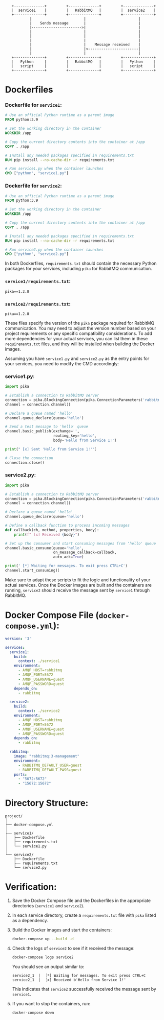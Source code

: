 ```
   +--------------+         +--------------+         +--------------+
   |  service1    |         |   RabbitMQ   |         |  service2    |
   +--------------+         +--------------+         +--------------+
           |                        |                        |
           |    Sends message       |                        |
           |----------------------->|                        |
           |                        |                        |
           |                        |                        |
           |                        |                        |
           |                        |    Message received    |
           |                        |<-----------------------|
           |                        |                        |
   +--------------+         +--------------+         +--------------+
   |   Python     |         |   RabbitMQ   |         |   Python     |
   |   script     |         |              |         |   script     |
   +--------------+         +--------------+         +--------------+
 ```

# Dockerfiles

### Dockerfile for `service1`:

```Dockerfile
# Use an official Python runtime as a parent image
FROM python:3.9

# Set the working directory in the container
WORKDIR /app

# Copy the current directory contents into the container at /app
COPY . /app

# Install any needed packages specified in requirements.txt
RUN pip install --no-cache-dir -r requirements.txt

# Run service1.py when the container launches
CMD ["python", "service1.py"]
```

### Dockerfile for `service2`:

```Dockerfile
# Use an official Python runtime as a parent image
FROM python:3.9

# Set the working directory in the container
WORKDIR /app

# Copy the current directory contents into the container at /app
COPY . /app

# Install any needed packages specified in requirements.txt
RUN pip install --no-cache-dir -r requirements.txt

# Run service2.py when the container launches
CMD ["python", "service2.py"]
```

In both Dockerfiles, `requirements.txt` should contain the necessary Python packages for your services, including `pika` for RabbitMQ communication.

### `service1/requirements.txt`:

```plaintext
pika==1.2.0
```

### `service2/requirements.txt`:

```plaintext
pika==1.2.0
```

These files specify the version of the `pika` package required for RabbitMQ communication. You may need to adjust the version number based on your project requirements or any specific compatibility considerations. To add more dependencies for your actual services, you can list them in these `requirements.txt` files, and they will be installed when building the Docker images.

Assuming you have `service1.py` and `service2.py` as the entry points for your services, you need to modify the CMD accordingly:

### service1.py:

```python
import pika

# Establish a connection to RabbitMQ server
connection = pika.BlockingConnection(pika.ConnectionParameters('rabbitmq'))
channel = connection.channel()

# Declare a queue named 'hello'
channel.queue_declare(queue='hello')

# Send a test message to 'hello' queue
channel.basic_publish(exchange='',
                      routing_key='hello',
                      body='Hello from Service 1!')

print(" [x] Sent 'Hello from Service 1!'")

# Close the connection
connection.close()
```

### service2.py:

```python
import pika

# Establish a connection to RabbitMQ server
connection = pika.BlockingConnection(pika.ConnectionParameters('rabbitmq'))
channel = connection.channel()

# Declare a queue named 'hello'
channel.queue_declare(queue='hello')

# Define a callback function to process incoming messages
def callback(ch, method, properties, body):
    print(f" [x] Received {body}")

# Set up the consumer and start consuming messages from 'hello' queue
channel.basic_consume(queue='hello',
                      on_message_callback=callback,
                      auto_ack=True)

print(' [*] Waiting for messages. To exit press CTRL+C')
channel.start_consuming()
```

Make sure to adapt these scripts to fit the logic and functionality of your actual services. Once the Docker images are built and the containers are running, `service2` should receive the message sent by `service1` through RabbitMQ.

# Docker Compose File (`docker-compose.yml`):

```yaml
version: '3'

services:
  service1:
    build:
      context: ./service1
    environment:
      - AMQP_HOST=rabbitmq
      - AMQP_PORT=5672
      - AMQP_USERNAME=guest
      - AMQP_PASSWORD=guest
    depends_on:
      - rabbitmq

  service2:
    build:
      context: ./service2
    environment:
      - AMQP_HOST=rabbitmq
      - AMQP_PORT=5672
      - AMQP_USERNAME=guest
      - AMQP_PASSWORD=guest
    depends_on:
      - rabbitmq

  rabbitmq:
    image: "rabbitmq:3-management"
    environment:
      - RABBITMQ_DEFAULT_USER=guest
      - RABBITMQ_DEFAULT_PASS=guest
    ports:
      - "5672:5672"
      - "15672:15672"
```

# Directory Structure:

```
project/
│
├── docker-compose.yml
│
├── service1/
│   ├── Dockerfile
│   ├── requirements.txt
│   └── service1.py
│
└── service2/
    ├── Dockerfile
    ├── requirements.txt
    └── service2.py
```

# Verification:

1. Save the Docker Compose file and the Dockerfiles in the appropriate directories (`service1` and `service2`).
2. In each service directory, create a `requirements.txt` file with `pika` listed as a dependency.
3. Build the Docker images and start the containers:

   ```bash
   docker-compose up --build -d
   ```

4. Check the logs of `service2` to see if it received the message:

   ```bash
   docker-compose logs service2
   ```

   You should see an output similar to:

   ```
   service2_1  |  [*] Waiting for messages. To exit press CTRL+C
   service2_1  |  [x] Received b'Hello from Service 1!'
   ```

   This indicates that `service2` successfully received the message sent by `service1`.

5. If you want to stop the containers, run:

   ```bash
   docker-compose down
   ```


